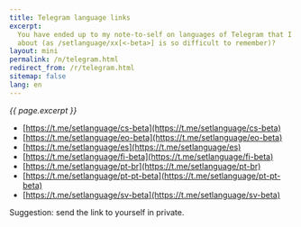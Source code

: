 ```yaml
---
title: Telegram language links
excerpt:
  You have ended up to my note-to-self on languages of Telegram that I care
  about (as /setlanguage/xx[<-beta>] is so difficult to remember)?
layout: mini
permalink: /n/telegram.html
redirect_from: /r/telegram.html
sitemap: false
lang: en
---
```


_{{ page.excerpt }}_

- [https://t.me/setlanguage/cs-beta](https://t.me/setlanguage/cs-beta)
- [https://t.me/setlanguage/eo-beta](https://t.me/setlanguage/eo-beta)
- [https://t.me/setlanguage/es](https://t.me/setlanguage/es)
- [https://t.me/setlanguage/fi-beta](https://t.me/setlanguage/fi-beta)
- [https://t.me/setlanguage/pt-br](https://t.me/setlanguage/pt-br)
- [https://t.me/setlanguage/pt-pt-beta](https://t.me/setlanguage/pt-pt-beta)
- [https://t.me/setlanguage/sv-beta](https://t.me/setlanguage/sv-beta)

Suggestion: send the link to yourself in private.

<!--

---

Now it's also note to self on themes that I like

- Desktop: https://t.me/addtheme/sempiternal
- Android: https://t.me/pbThemes/238 (C04)
- iOS: https://t.me/addtheme/abtheme

These may be mobile-only

- Red AMOLED https://t.me/addtheme/abtred
- https://t.me/addtheme/DefinitelyPurple
-->
